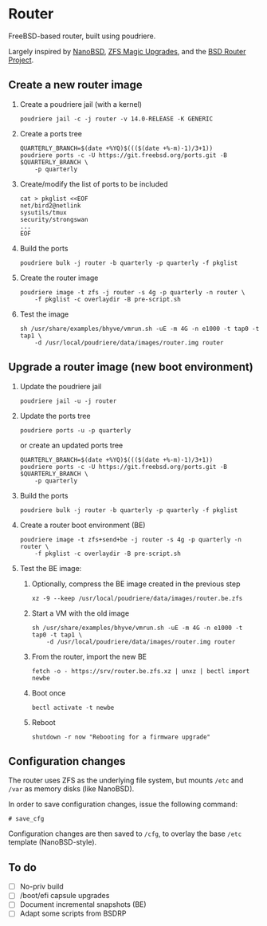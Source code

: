 # Router

FreeBSD-based router, built using poudriere.

Largely inspired by [NanoBSD], [ZFS Magic Upgrades], and the [BSD Router Project].

## Create a new router image

1. Create a poudriere jail (with a kernel)

       poudriere jail -c -j router -v 14.0-RELEASE -K GENERIC

2. Create a ports tree

       QUARTERLY_BRANCH=$(date +%YQ)$((($(date +%-m)-1)/3+1))
       poudriere ports -c -U https://git.freebsd.org/ports.git -B $QUARTERLY_BRANCH \
           -p quarterly

3. Create/modify the list of ports to be included

       cat > pkglist <<EOF
       net/bird2@netlink
       sysutils/tmux
       security/strongswan
       ...
       EOF

4. Build the ports

       poudriere bulk -j router -b quarterly -p quarterly -f pkglist

5. Create the router image

       poudriere image -t zfs -j router -s 4g -p quarterly -n router \
           -f pkglist -c overlaydir -B pre-script.sh

6. Test the image

       sh /usr/share/examples/bhyve/vmrun.sh -uE -m 4G -n e1000 -t tap0 -t tap1 \
           -d /usr/local/poudriere/data/images/router.img router

## Upgrade a router image (new boot environment)

1. Update the poudriere jail

       poudriere jail -u -j router

2. Update the ports tree

       poudriere ports -u -p quarterly

   or create an updated ports tree

       QUARTERLY_BRANCH=$(date +%YQ)$((($(date +%-m)-1)/3+1))
       poudriere ports -c -U https://git.freebsd.org/ports.git -B $QUARTERLY_BRANCH \
           -p quarterly

4. Build the ports

       poudriere bulk -j router -b quarterly -p quarterly -f pkglist

5. Create a router boot environment (BE)

       poudriere image -t zfs+send+be -j router -s 4g -p quarterly -n router \
           -f pkglist -c overlaydir -B pre-script.sh

6. Test the BE image:

   1. Optionally, compress the BE image created in the previous step

          xz -9 --keep /usr/local/poudriere/data/images/router.be.zfs

   2. Start a VM with the old image

          sh /usr/share/examples/bhyve/vmrun.sh -uE -m 4G -n e1000 -t tap0 -t tap1 \
              -d /usr/local/poudriere/data/images/router.img router

   3. From the router, import the new BE

          fetch -o - https://srv/router.be.zfs.xz | unxz | bectl import newbe

   4. Boot once

          bectl activate -t newbe

   5. Reboot

          shutdown -r now "Rebooting for a firmware upgrade"

## Configuration changes

The router uses ZFS as the underlying file system, but mounts `/etc` and `/var` as memory disks (like NanoBSD).

In order to save configuration changes, issue the following command:

```console
# save_cfg
```

Configuration changes are then saved to `/cfg`, to overlay the base `/etc` template (NanoBSD-style).

## To do

- [ ] No-priv build
- [ ] /boot/efi capsule upgrades
- [ ] Document incremental snapshots (BE)
- [ ] Adapt some scripts from BSDRP

[BSD Router Project]: https://bsdrp.net/
[NanoBSD]: https://papers.freebsd.org/2005/phk-nanobsd/
[ZFS Magic Upgrades]: https://papers.freebsd.org/2019/fosdem/jude-zfs_upgrades/
